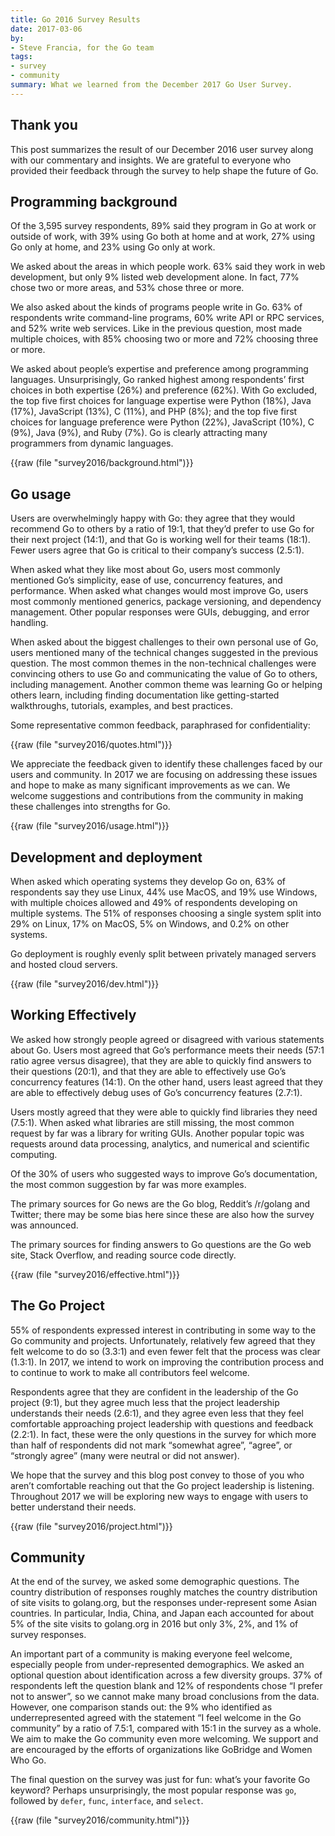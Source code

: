 ```yaml
---
title: Go 2016 Survey Results
date: 2017-03-06
by:
- Steve Francia, for the Go team
tags:
- survey
- community
summary: What we learned from the December 2017 Go User Survey.
---
```


## Thank you

This post summarizes the result of our December 2016 user survey along with our commentary and insights.
We are grateful to everyone who provided their feedback through the survey to help shape the future of Go.

## Programming background

Of the 3,595 survey respondents, 89% said they program in Go at work or outside of work,
with 39% using Go both at home and at work, 27% using Go only at home, and 23% using Go only at work.

We asked about the areas in which people work.
63% said they work in web development, but only 9% listed web development alone.
In fact, 77% chose two or more areas, and 53% chose three or more.

We also asked about the kinds of programs people write in Go.
63% of respondents write command-line programs, 60% write API or RPC services, and 52% write web services.
Like in the previous question, most made multiple choices,
with 85% choosing two or more and 72% choosing three or more.

We asked about people’s expertise and preference among programming languages.
Unsurprisingly, Go ranked highest among respondents’ first choices in both expertise (26%) and preference (62%).
With Go excluded, the top five first choices for language expertise were
Python (18%), Java (17%), JavaScript (13%), C (11%), and PHP (8%);
and the top five first choices for language preference were
Python (22%), JavaScript (10%), C (9%), Java (9%), and Ruby (7%).
Go is clearly attracting many programmers from dynamic languages.

{{raw (file "survey2016/background.html")}}

## Go usage

Users are overwhelmingly happy with Go:
they agree that they would recommend Go to others by a ratio of 19:1,
that they’d prefer to use Go for their next project (14:1),
and that Go is working well for their teams (18:1).
Fewer users agree that Go is critical to their company’s success (2.5:1).

When asked what they like most about Go, users most commonly mentioned
Go’s simplicity, ease of use, concurrency features, and performance.
When asked what changes would most improve Go,
users most commonly mentioned generics, package versioning, and dependency management.
Other popular responses were GUIs, debugging, and error handling.

When asked about the biggest challenges to their own personal use of Go,
users mentioned many of the technical changes suggested in the previous question.
The most common themes in the non-technical challenges were convincing others to use Go
and communicating the value of Go to others, including management.
Another common theme was learning Go or helping others learn,
including finding documentation like getting-started walkthroughs,
tutorials, examples, and best practices.

Some representative common feedback, paraphrased for confidentiality:

{{raw (file "survey2016/quotes.html")}}

We appreciate the feedback given to identify these challenges faced by our users and community.
In 2017 we are focusing on addressing these issues and hope to make as many significant improvements as we can.
We welcome suggestions and contributions from the community in making these challenges into strengths for Go.

{{raw (file "survey2016/usage.html")}}

## Development and deployment

When asked which operating systems they develop Go on,
63% of respondents say they use Linux, 44% use MacOS, and 19% use Windows,
with multiple choices allowed and 49% of respondents developing on multiple systems.
The 51% of responses choosing a single system split into
29% on Linux, 17% on MacOS, 5% on Windows, and 0.2% on other systems.

Go deployment is roughly evenly split between privately managed servers and hosted cloud servers.

{{raw (file "survey2016/dev.html")}}

## Working Effectively

We asked how strongly people agreed or disagreed with various statements about Go.
Users most agreed that Go’s performance meets their needs (57:1 ratio agree versus disagree),
that they are able to quickly find answers to their questions (20:1),
and that they are able to effectively use Go’s concurrency features (14:1).
On the other hand, users least agreed that they are able to effectively
debug uses of Go’s concurrency features (2.7:1).

Users mostly agreed that they were able to quickly find libraries they need (7.5:1).
When asked what libraries are still missing, the most common request by far was a library for writing GUIs.
Another popular topic was requests around data processing, analytics, and numerical and scientific computing.

Of the 30% of users who suggested ways to improve Go’s documentation,
the most common suggestion by far was more examples.

The primary sources for Go news are the Go blog,
Reddit’s /r/golang and Twitter;
there may be some bias here since these are also how the survey was announced.

The primary sources for finding answers to Go questions are the Go web site,
Stack Overflow, and reading source code directly.

{{raw (file "survey2016/effective.html")}}

## The Go Project

55% of respondents expressed interest in contributing in some way to the Go community and projects.
Unfortunately, relatively few agreed that they felt welcome to do so (3.3:1)
and even fewer felt that the process was clear (1.3:1).
In 2017, we intend to work on improving the contribution process and to
continue to work to make all contributors feel welcome.

Respondents agree that they are confident in the leadership of the Go project (9:1),
but they agree much less that the project leadership understands their needs (2.6:1),
and they agree even less that they feel comfortable approaching project leadership with questions and feedback (2.2:1).
In fact, these were the only questions in the survey for which more than half of respondents
did not mark “somewhat agree”, “agree”, or “strongly agree” (many were neutral or did not answer).

We hope that the survey and this blog post convey to those of you
who aren’t comfortable reaching out that the Go project leadership is listening.
Throughout 2017 we will be exploring new ways to engage with users to better understand their needs.

{{raw (file "survey2016/project.html")}}

## Community

At the end of the survey, we asked some demographic questions.
The country distribution of responses roughly matches the country distribution of site visits to golang.org,
but the responses under-represent some Asian countries.
In particular, India, China, and Japan each accounted for about 5% of the site visits to golang.org in 2016
but only 3%, 2%, and 1% of survey responses.

An important part of a community is making everyone feel welcome,
especially people from under-represented demographics.
We asked an optional question about identification across a few diversity groups.
37% of respondents left the question blank and 12% of respondents chose “I prefer not to answer”,
so we cannot make many broad conclusions from the data.
However, one comparison stands out: the 9% who identified as underrepresented agreed
with the statement “I feel welcome in the Go community” by a ratio of 7.5:1,
compared with 15:1 in the survey as a whole.
We aim to make the Go community even more welcoming.
We support and are encouraged by the efforts of organizations like GoBridge and Women Who Go.

The final question on the survey was just for fun: what’s your favorite Go keyword?
Perhaps unsurprisingly, the most popular response was `go`, followed by `defer`, `func`, `interface`, and `select`.

{{raw (file "survey2016/community.html")}}
